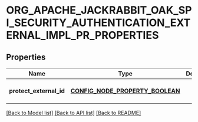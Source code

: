 # ORG_APACHE_JACKRABBIT_OAK_SPI_SECURITY_AUTHENTICATION_EXTERNAL_IMPL_PR_PROPERTIES

## Properties
Name | Type | Description | Notes
------------ | ------------- | ------------- | -------------
**protect_external_id** | [**CONFIG_NODE_PROPERTY_BOOLEAN**](configNodePropertyBoolean.md) |  | [optional] [default to null]

[[Back to Model list]](../README.md#documentation-for-models) [[Back to API list]](../README.md#documentation-for-api-endpoints) [[Back to README]](../README.md)


